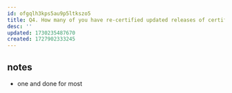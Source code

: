 ```yaml
---
id: ofgqlh3kps5au9p5ltkszo5
title: Q4. How many of you have re-certified updated releases of certified projects? (x4/x2)
desc: ''
updated: 1730235487670
created: 1727902333245
---
```


## notes

- one and done for most
